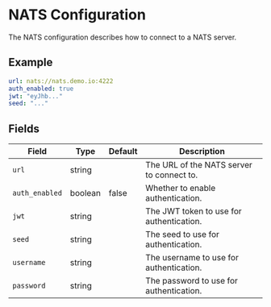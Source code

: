# NATS Configuration
The NATS configuration describes how to connect to a NATS server.

## Example

```yaml
url: nats://nats.demo.io:4222
auth_enabled: true
jwt: "eyJhb..."
seed: "..."
```

## Fields
| Field          | Type    | Default | Description                               |
|----------------|---------|---------|-------------------------------------------|
| `url`          | string  |         | The URL of the NATS server to connect to. |
| `auth_enabled` | boolean | false   | Whether to enable authentication.         |
| `jwt`          | string  |         | The JWT token to use for authentication.  |
| `seed`         | string  |         | The seed to use for authentication.       |
| `username`     | string  |         | The username to use for authentication.   |
| `password`     | string  |         | The password to use for authentication.   |
```